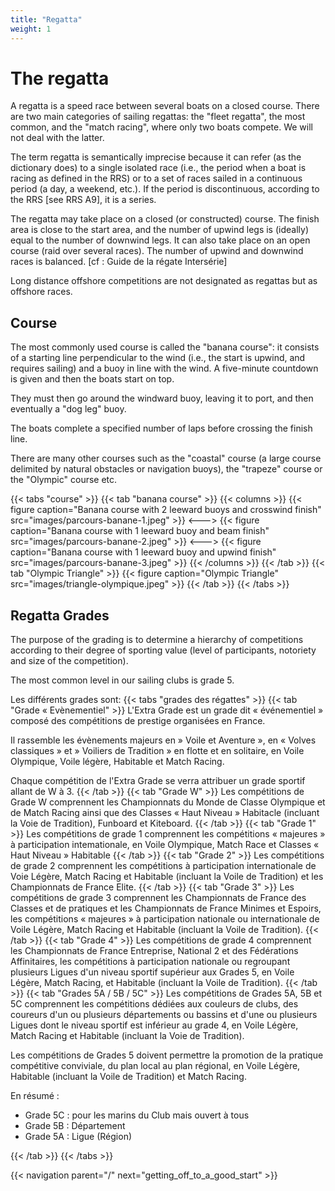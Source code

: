 ```yaml
---
title: "Regatta"
weight: 1
---
```


# The regatta

A regatta is a speed race between several boats on a closed course.
There are two main categories of sailing regattas: the "fleet regatta", the most common, and the "match racing", where only two boats compete. We will not deal with the latter.

The term regatta is semantically imprecise because it can refer (as the dictionary does) to a single isolated race (i.e., the period when a boat is racing as defined in the RRS) or to a set of races sailed in a continuous period (a day, a weekend, etc.). If the period is discontinuous, according to the RRS [see RRS A9], it is a series.

The regatta may take place on a closed (or constructed) course. The finish area is close to the start area, and the number of upwind legs is (ideally) equal to the number of downwind legs.
It can also take place on an open course (raid over several races). The number of upwind and downwind races is balanced. [cf : Guide de la régate Intersérie]

Long distance offshore competitions are not designated as regattas but as offshore races.

## Course
The most commonly used course is called the "banana course": it consists of a starting line perpendicular to the wind (i.e., the start is upwind, and requires sailing) and a buoy in line with the wind.
A five-minute countdown is given and then the boats start on top.

They must then go around the windward buoy, leaving it to port, and then eventually a "dog leg" buoy.

The boats complete a specified number of laps before crossing the finish line.

There are many other courses such as the "coastal" course (a large course delimited by natural obstacles or navigation buoys), the "trapeze" course or the "Olympic" course etc.

{{< tabs "course" >}}
{{< tab "banana course" >}}
{{< columns >}}
{{< figure caption="Banana course with 2 leeward buoys and crosswind finish" src="images/parcours-banane-1.jpeg" >}}
<--->
{{< figure caption="Banana course with 1 leeward buoy and beam finish" src="images/parcours-banane-2.jpeg" >}}
<--->
{{< figure caption="Banana course with 1 leeward buoy and upwind finish" src="images/parcours-banane-3.jpeg" >}}
{{< /columns >}}
{{< /tab >}}
{{< tab "Olympic Triangle" >}}
{{< figure caption="Olympic Triangle" src="images/triangle-olympique.jpeg" >}}
{{< /tab >}}
{{< /tabs >}}

## Regatta Grades

The purpose of the grading is to determine a hierarchy of competitions according to their degree of sporting value (level of participants, notoriety and size of the competition).

The most common level in our sailing clubs is grade 5.

Les différents grades sont:
{{< tabs "grades des régattes" >}}
{{< tab "Grade « Evènementiel" >}}
L'Extra Grade est un grade dit « événementiel » composé des compétitions de prestige organisées en France.

Il rassemble les évènements majeurs en » Voile et Aventure », en « Volves classiques » et » Voiliers de Tradition » en flotte et en solitaire, en Voile Olympique, Voile légère, Habitable et Match Racing.

Chaque compétition de l'Extra Grade se verra attribuer un grade sportif allant de W à 3.
{{< /tab >}}
{{< tab "Grade W" >}}
Les compétitions de Grade W comprennent les Championnats du Monde de Classe Olympique et de Match Racing ainsi que des Classes « Haut Niveau » Habitacle (incluant la Voie de Tradition), Funboard et Kiteboard.
{{< /tab >}}
{{< tab "Grade 1" >}}
Les compétitions de grade 1 comprennent les compétitions « majeures » à participation intemationale, en Voile Olympique, Match Race et Classes « Haut Niveau » Habitable
{{< /tab >}}
{{< tab "Grade 2" >}}
Les compétitions de grade 2 comprennent les compétitions à participation internationale de Voie Légère, Match Racing et Habitable (incluant la Voile de Tradition) et les Championnats de France Elite.
{{< /tab >}}
{{< tab "Grade 3" >}}
Les compétitions de grade 3 comprennent les Championnats de France des Classes et de pratiques et les Championnats de France Minimes et Espoirs, les compétitions « majeures » à participation nationale ou internationale de Voile Légère, Match Racing et Habitable (incluant la Voile de Tradition).
{{< /tab >}}
{{< tab "Grade 4" >}}
Les compétitions de grade 4 comprennent les Championnats de France Entreprise, National 2 et des Fédérations Affinitaires, les compétitions à participation nationale ou regroupant plusieurs Ligues d'un niveau sportif supérieur aux Grades 5, en Voile Légère, Match Racing, et Habitable (incluant la Voile de Tradition).
{{< /tab >}}
{{< tab "Grades 5A / 5B / 5C" >}}
Les compétitions de Grades 5A, 5B et 5C comprennent les compétitions dédiées aux couleurs de clubs, des coureurs d'un ou plusieurs départements ou bassins et d'une ou plusieurs Ligues dont le niveau sportif est inférieur au grade 4, en Voile Légère, Match Racing et Habitable (incluant la Voie de Tradition).

Les compétitions de Grades 5 doivent permettre la promotion de la pratique compétitive conviviale, du plan local au plan régional, en Voile Légère, Habitable (incluant la Voile de Tradition) et Match Racing.

En résumé :

- Grade 5C :  pour les marins du Club mais ouvert à tous
- Grade 5B : Département
- Grade 5A : Ligue (Région)

{{< /tab >}}
{{< /tabs >}}

{{< navigation parent="/" next="getting_off_to_a_good_start" >}}